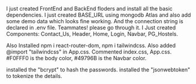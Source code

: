 I just created FrontEnd and BackEnd floders and install all the basic dependencies.
I just created BASE_URL using mongodb Atlas and also add some demo data which looks fine working.
And the connection string is declared in .env file. Teammates! please go through it.
I Just created Components: Contact_Us, Header, Home, Login, Navbar, PG_Hostels.

Also Installed npm i react-router-dom, npm i tailwindcss.
Also added @import "tailwindcss" in App.css.
Commented index.css, App.css.
#F0FFF0 is the body color, #49796B is the Navbar color.

installed the "bcrypt" to hash the passwords.
installed the "jsonwebtoken" to tokenize the details.